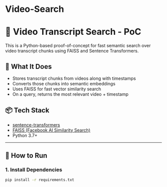 # Video-Search
# 🎥 Video Transcript Search - PoC

This is a Python-based proof-of-concept for fast semantic search over video transcript chunks using FAISS and Sentence Transformers.

## 🚀 What It Does
- Stores transcript chunks from videos along with timestamps
- Converts those chunks into semantic embeddings
- Uses FAISS for fast vector similarity search
- On a query, returns the most relevant video + timestamp

## 📦 Tech Stack
- [sentence-transformers](https://www.sbert.net/)
- [FAISS (Facebook AI Similarity Search)](https://github.com/facebookresearch/faiss)
- Python 3.7+

---

## 🧪 How to Run

### 1. Install Dependencies

```bash
pip install -r requirements.txt
